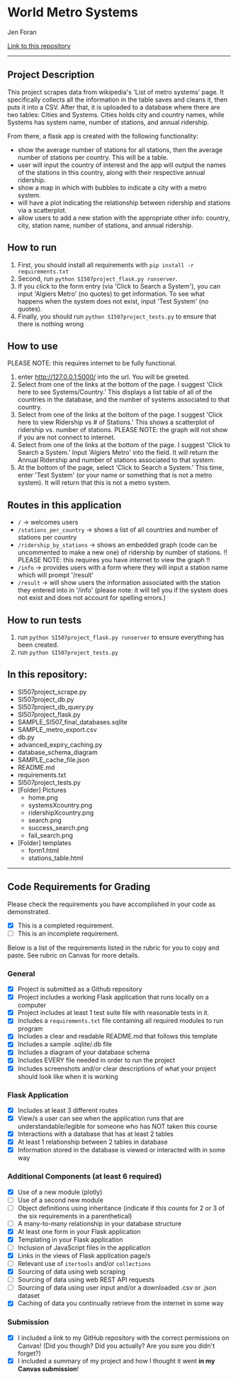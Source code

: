 # World Metro Systems

Jen Foran

[Link to this repository](https://github.com/jforan/Final_Project_jlforan)

---


## Project Description

This project scrapes data from wikipedia's 'List of metro systems' page. It specifically collects all the information in the table saves and cleans it, then puts it into a CSV. After that, it is uploaded to a database where there are two tables: Cities and Systems. Cities holds city and country names, while Systems has system name, number of stations, and annual ridership. 

From there, a flask app is created with the following functionality:
* show the average number of stations for all stations, then the average number of stations per country. This will be a table.
* user will input the country of interest and the app will output the names of the stations in this country, along with their respective annual ridership.
* show a map in which with bubbles to indicate a city with a metro system.
* will have a plot indicating the relationship between ridership and stations via a scatterplot.
* allow users to add a new station with the appropriate other info: country, city, station name, number of stations, and annual ridership.



## How to run

1. First, you should install all requirements with `pip install -r requirements.txt`
2. Second, run `python SI507project_flask.py runserver`.
3. If you click to the form entry (via 'Click to Search a System'), you can input 'Algiers Metro' (no quotes) to get information. To see what happens when the system does not exist, input 'Test System' (no quotes).
4. Finally, you should run `python SI507project_tests.py` to ensure that there is nothing wrong



## How to use

PLEASE NOTE: this requires internet to be fully functional.

1. enter http://127.0.0.1:5000/ into the url. You will be greeted.
2. Select from one of the links at the bottom of the page. I suggest 'Click here to see Systems/Country.' This displays a list table of all of the countries in the database, and the number of systems associated to that country.
3. Select from one of the links at the bottom of the page. I suggest 'Click here to view Ridership vs # of Stations.' This shows a scatterplot of ridership vs. number of stations. PLEASE NOTE: the graph will not show if you are not connect to internet.
4. Select from one of the links at the bottom of the page. I suggest 'Click to Search a System.' Input 'Algiers Metro' into the field. It will return the Annual Ridership and number of stations associated to that system. 
5. At the bottom of the page, select 'Click to Search a System.' This time, enter 'Test System' (or your name or something that is not a metro system). It will return that this is not a metro system.



## Routes in this application
* `/` -> welcomes users
* `/stations_per_country` -> shows a list of all countries and number of stations per country
* `/ridership_by_stations` -> shows an embedded graph (code can be uncommented to make a new one) of ridership by number of stations. 
!! PLEASE NOTE: this requires you have internet to view the graph !!
* `/info` -> provides users with a form where they will input a station name which will prompt '/result'
* `/result` -> will show users the information associated with the station they entered into in '/info' (please note: it will tell you if the system does not exist and does not account for spelling errors.)


## How to run tests

1. run `python SI507project_flask.py runserver` to ensure everything has been created.
2. run `python SI507project_tests.py`


## In this repository:
* SI507project_scrape.py
* SI507project_db.py
* SI507project_db_query.py
* SI507project_flask.py
* SAMPLE_SI507_final_databases.sqlite
* SAMPLE_metro_export.csv
* db.py
* advanced_expiry_caching.py
* database_schema_diagram
* SAMPLE_cache_file.json
* README.md
* requirements.txt
* SI507project_tests.py
* [Folder] Pictures
  * home.png
  * systemsXcountry.png
  * ridershipXcountry.png
  * search.png
  * success_search.png
  * fail_search.png
* [Folder] templates
  * form1.html
  * stations_table.html
  

---
## Code Requirements for Grading
Please check the requirements you have accomplished in your code as demonstrated.
- [x] This is a completed requirement.
- [ ] This is an incomplete requirement.

Below is a list of the requirements listed in the rubric for you to copy and paste.  See rubric on Canvas for more details.

### General
- [x] Project is submitted as a Github repository
- [x] Project includes a working Flask application that runs locally on a computer
- [x] Project includes at least 1 test suite file with reasonable tests in it.
- [x] Includes a `requirements.txt` file containing all required modules to run program
- [x] Includes a clear and readable README.md that follows this template
- [x] Includes a sample .sqlite/.db file
- [x] Includes a diagram of your database schema
- [x] Includes EVERY file needed in order to run the project
- [x] Includes screenshots and/or clear descriptions of what your project should look like when it is working

### Flask Application
- [x] Includes at least 3 different routes
- [x] View/s a user can see when the application runs that are understandable/legible for someone who has NOT taken this course
- [x] Interactions with a database that has at least 2 tables
- [x] At least 1 relationship between 2 tables in database
- [x] Information stored in the database is viewed or interacted with in some way

### Additional Components (at least 6 required)
- [x] Use of a new module (plotly)
- [ ] Use of a second new module
- [ ] Object definitions using inheritance (indicate if this counts for 2 or 3 of the six requirements in a parenthetical)
- [ ] A many-to-many relationship in your database structure
- [x] At least one form in your Flask application
- [x] Templating in your Flask application
- [ ] Inclusion of JavaScript files in the application
- [x] Links in the views of Flask application page/s
- [ ] Relevant use of `itertools` and/or `collections`
- [x] Sourcing of data using web scraping
- [ ] Sourcing of data using web REST API requests
- [ ] Sourcing of data using user input and/or a downloaded .csv or .json dataset
- [x] Caching of data you continually retrieve from the internet in some way

### Submission
- [x] I included a link to my GitHub repository with the correct permissions on Canvas! (Did you though? Did you actually? Are you sure you didn't forget?)
- [x] I included a summary of my project and how I thought it went **in my Canvas submission**!
